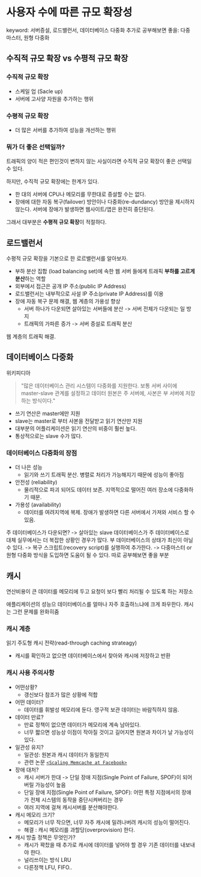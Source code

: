 # 사용자 수에 따른 규모 확장성

keyword: 서버증설, 로드밸런서, 데이터베이스 다중화
추가로 공부해보면 좋을: 다중 마스터, 원형 다중화

## 수직적 규모 확장 vs 수평적 규모 확장

### 수직적 규모 확장

- 스케일 업 (Sacle up)
- 서버에 고사양 자원을 추가하는 행위


### 수평적 규모 확장

- 더 많은 서버를 추가하여 성능을 개선하는 행위

### 뭐가 더 좋은 선택일까?

트래픽의 양이 적은 편인것이 변하지 않는 사실이라면 수직적 규모 확장이 좋은 선택일 수 있다.

하지만, 수직적 규모 확장에는 한계가 있다.
- 한 대의 서버에 CPU나 메모리를 무한대로 증설할 수는 없다.
- 장애에 대한 자동 복구(failover) 방안이나 다중화(re-dundancy) 방안을 제시하지 않는다. 서버에 장애가 발생하면 웹사이트/앱은 완전히 중단된다.

그래서 대부분은 **수평적 규모 확장**이 적절하다.

## 로드밸런서

수평적 규모 확장을 기본으로 한 로르밸런서를 알아보자.

- 부하 분산 집합 (load balancing set)에 속한 웹 서버 들에게 트래픽 **부하를 고르게 분산**하는 역할
- 외부에서 접근은 공개 IP 주소(public IP Address)
- 로드밸런서는 내부적으로 사설 IP 주소(private IP Address)를 이용
- 장애 자동 복구 문제 해결, 웹 계층의 가용성 향상
	- 서버 하나가 다운되면 살아있는 서버들에 분산 -> 서버 전체가 다운되는 일 방지
	- 트래픽의 가파른 증가 -> 서버 증설로 트래픽 분산

웹 계층의 트래픽 해결.


## 데이터베이스 다중화

위키피디아
> "많은 데이터베이스 관리 시스템이 다중화를 지원한다. 보통 서버 사이에 master-slave 관계를 설정하고 데이터 원본은 주 서버에, 사본은 부 서버에 저장하는 방식이다."

- 쓰기 연산은 master에만 지원
- slave는 master로 부터 사본을 전달받고 읽기 연산만 지원
- 대부분의 어플리케이션은 읽기 연산의 비중이 훨씬 높다.
- 통상적으로는 slave 수가 많다.

### 데이터베이스 다중화의 장점

- 더 나은 성능
	- 읽기와 쓰기 트래픽 분산. 병렬로 처리가 가능해지기 때문에 성능이 좋아짐
- 안전성 (reliability)
	- 물리적으로 파괴 되어도 데이터 보존. 지역적으로 떨어진 여러 장소에 다중화하기 때문.
- 가용성 (availability)
	- 데이터를 여려지역에 복제. 장애가 발생하면 다른 서버에서 가져와 서비스 할 수 있음.

주 데이터베이스가 다운되면? -> 살아있는 slave 데이터베이스가 주 데이터베이스로 대체
실무에서는 더 복잡한 상황인 경우가 많다. 부 데이터베이스의 상태가 최신이 아닐 수 있다.
-> 복구 스크립트(recovery script)를 실행하여 추가한다.
-> 다중마스터 or 원형 다중화 방식을 도입하면 도움이 될 수 있다. 따로 공부해보면 좋을 부분


## 캐시

연산비용이 큰 데이터를 메모리에 두고 요청이 보다 빨리 처리될 수 있도록 하는 저장소

애플리케이션의 성능으 데이터베이스를 얼마나 자주 호출하느냐에 크게 좌우한다.
캐시는 그런 문제를 완화히줌

### 캐시 계층

읽기 주도형 캐시 전략(read-through caching strateagy)

- 캐시를 확인하고 없으면 데이터베이스에서 찾아와 캐시에 저장하고 반환


### 캐시 사용 주의사항

- 어떤상황?
	- 갱신보다 참조가 많은 상황에 적합
- 어떤 데이터?
	- 데이터를 휘발성 메모리에 둔다. 영구적 보관 데이터는 바람직하지 않음.
- 데이터 만료?
	- 만료 정책이 없으면 데이터가 메모리에 계속 남아있다.
	- 너무 짧으면 성능상 이점이 작아질 것이고 길어지면 원본과 차이가 날 가능성이 있다.
- 일관성 유지?
	- 일관성: 원본과 캐시 데이터가 동일한지
	- 관련 논문 [`<Scaling Memcache at Facebook>`](https://nymets.medium.com/%EB%B2%88%EC%97%AD-scaling-memcache-at-facebook-9c67f9e61282)
- 장애 대처?
	- 캐시 서버가 한대 -> 단일 장애 지점(Single Point of Failure, SPOF)이 되어버릴 가능성이 높음
	- 단일 장애 지점(Single Point of Failure, SPOF): 어떤 특정 지점에서의 장애가 전체 시스템의 동작을 중단시켜버리는 경우
	- 여러 지역에 걸쳐 캐시서버를 분산해야한다.
- 캐시 메모리 크기?
	- 메모리가 너무 작으면, 너무 자주 캐시에 밀려나버려 캐시의 성능이 떨어진다.
	- 해결 : 캐시 메모리를 과할당(overprovision) 한다.
- 캐시 방출 정책은 무엇인가?
	- 캐시가 꽉찼을 때 추가로 캐시에 데이터를 넣어야 할 경우 기존 데이터를 내보내야 한다.
	- 널리쓰이는 방식 LRU
	- 다른정책 LFU, FIFO..